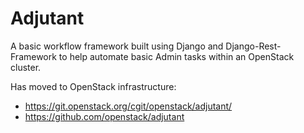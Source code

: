 # Adjutant

A basic workflow framework built using Django and Django-Rest-Framework to help automate basic Admin tasks within an OpenStack cluster.

Has moved to OpenStack infrastructure:

- https://git.openstack.org/cgit/openstack/adjutant/
- https://github.com/openstack/adjutant
